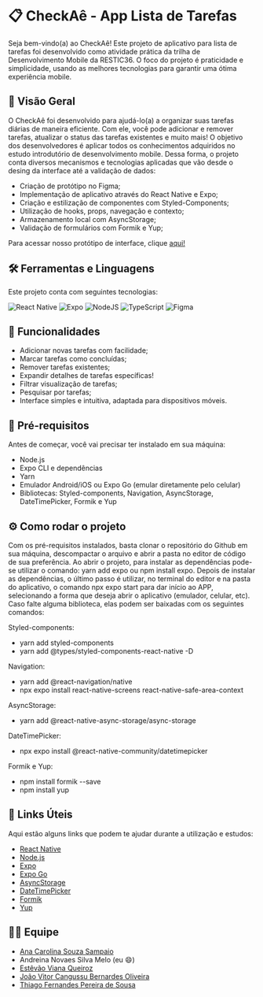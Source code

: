 # 📋 CheckAê - App Lista de Tarefas
Seja bem-vindo(a) ao CheckAê! Este projeto de aplicativo para lista de tarefas foi desenvolvido como atividade prática da trilha de Desenvolvimento Mobile da RESTIC36. O foco do projeto é praticidade e simplicidade, usando as melhores tecnologias para garantir uma ótima experiência mobile. 

## 🚀 Visão Geral
O CheckAê foi desenvolvido para ajudá-lo(a) a organizar suas tarefas diárias de maneira eficiente. Com ele, você pode adicionar e remover tarefas, atualizar o status das tarefas existentes e muito mais! O objetivo dos desenvolvedores é aplicar todos os conhecimentos adquiridos no estudo introdutório de desenvolvimento mobile. Dessa forma, o projeto conta diversos mecanismos e tecnologias aplicadas que vão desde o desing da interface até a validação de dados: 
- Criação de protótipo no Figma;
- Implementação de aplicativo através do React Native e Expo;
- Criação e estilização de componentes com Styled-Components;
- Utilização de hooks, props, navegação e contexto;
- Armazenamento local com AsyncStorage;
- Validação de formulários com Formik e Yup;

Para acessar nosso protótipo de interface, clique [aqui!](https://www.figma.com/design/j1o0oZpC8tPy8jPxu6TnXy/Lista-de-Tarefas---Andreina?node-id=0-1&t=lKGL6T6oB4nzuRA9-1)

## 🛠️ Ferramentas e Linguagens
Este projeto conta com seguintes tecnologias:

![React Native](https://img.shields.io/badge/react_native-%2320232a.svg?style=for-the-badge&logo=react&logoColor=%2361DAFB) 
![Expo](https://img.shields.io/badge/expo-1C1E24?style=for-the-badge&logo=expo&logoColor=#D04A37) 
![NodeJS](https://img.shields.io/badge/node.js-6DA55F?style=for-the-badge&logo=node.js&logoColor=white) 
![TypeScript](https://img.shields.io/badge/typescript-%23007ACC.svg?style=for-the-badge&logo=typescript&logoColor=white)
![Figma](https://img.shields.io/badge/figma-%23F24E1E.svg?style=for-the-badge&logo=figma&logoColor=white)

## 🎯 Funcionalidades
- Adicionar novas tarefas com facilidade;
- Marcar tarefas como concluídas;
- Remover tarefas existentes;
- Expandir detalhes de tarefas específicas!
- Filtrar visualização de tarefas;
- Pesquisar por tarefas;
- Interface simples e intuitiva, adaptada para dispositivos móveis.

## 🧩 Pré-requisitos
Antes de começar, você vai precisar ter instalado em sua máquina:

- Node.js 
- Expo CLI e dependências 
- Yarn
- Emulador Android/iOS ou Expo Go (emular diretamente pelo celular)
- Bibliotecas: Styled-components, Navigation, AsyncStorage, DateTimePicker, Formik e Yup

## ⚙️ Como rodar o projeto

Com os pré-requisitos instalados, basta clonar o repositório do Github em sua máquina, descompactar o arquivo e abrir a pasta no editor de código de sua preferência. Ao abrir o projeto, para instalar as dependências pode-se utilizar o comando: yarn add expo ou npm install expo. Depois de instalar as dependências, o último passo é utilizar, no terminal do editor e na pasta do aplicativo, o comando npx expo start para dar início ao APP, selecionando a forma que deseja abrir o aplicativo (emulador, celular, etc). Caso falte alguma biblioteca, elas podem ser baixadas com os seguintes comandos:

Styled-components:
- yarn add styled-components
- yarn add @types/styled-components-react-native -D

Navigation:
- yarn add @react-navigation/native
- npx expo install react-native-screens react-native-safe-area-context

AsyncStorage:
- yarn add @react-native-async-storage/async-storage

DateTimePicker:
- npx expo install @react-native-community/datetimepicker

Formik e Yup:
- npm install formik --save
- npm install yup

## 🔗 Links Úteis

Aqui estão alguns links que podem te ajudar durante a utilização e estudos:

- [React Native](https://reactnative.dev/docs/getting-started)
- [Node.js](https://nodejs.org/en/)
- [Expo](https://docs.expo.dev/tutorial/create-your-first-app/)
- [Expo Go](https://expo.dev/go)
- [AsyncStorage](https://react-native-async-storage.github.io/async-storage/docs/install)
- [DateTimePicker](https://docs.expo.dev/versions/latest/sdk/date-time-picker/)
- [Formik](https://formik.org/docs/guides/react-native)
- [Yup](https://github.com/jquense/yup)

## 🧑‍💻 Equipe

- [Ana Carolina Souza Sampaio](https://github.com/ana13-carolina)
- Andreina Novaes Silva Melo (eu 😄)
- [Estêvão Viana Queiroz](https://github.com/Txtravos)
- [João Vitor Cangussu Bernardes Oliveira](https://github.com/jvcangussu)
- [Thiago Fernandes Pereira de Sousa](https://github.com/ThiagoFPSousa)

